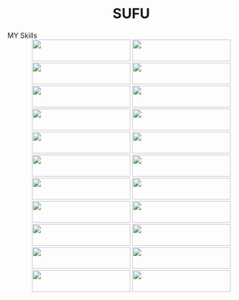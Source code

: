 <h1 align="center">SUFU</h1>
MY Skills
<div align="center">
  
<img src="https://cdn.jsdelivr.net/gh/devicons/devicon/icons/react/react-original.svg" style="width: 200px; height: 44px;" width="200" height="44" />
<img src="https://cdn.jsdelivr.net/gh/devicons/devicon/icons/nextjs/nextjs-original.svg" style="width: 200px; height: 44px;" width="200" height="44" />
<img src="https://cdn.jsdelivr.net/gh/devicons/devicon/icons/javascript/javascript-original.svg" style="width: 200px; height: 44px;" width="200" height="44" />
<img src="https://cdn.jsdelivr.net/gh/devicons/devicon/icons/typescript/typescript-plain.svg" style="width: 200px; height: 44px;" width="200" height="44" />
<img src="https://cdn.jsdelivr.net/gh/devicons/devicon/icons/amazonwebservices/amazonwebservices-original.svg" style="width: 200px; height: 44px;" width="200" height="44" />
<img src="https://cdn.jsdelivr.net/gh/devicons/devicon/icons/github/github-original.svg" style="width: 200px; height: 44px;" width="200" height="44" />
<img src="https://cdn.jsdelivr.net/gh/devicons/devicon/icons/gitlab/gitlab-plain.svg" style="width: 200px; height: 44px;" width="200" height="44" />          
<img src="https://cdn.jsdelivr.net/gh/devicons/devicon/icons/git/git-plain.svg" style="width: 200px; height: 44px;" width="200" height="44" />
<img src="https://cdn.jsdelivr.net/gh/devicons/devicon/icons/flutter/flutter-original.svg" style="width: 200px; height: 44px;" width="200" height="44" />
<img src="https://cdn.jsdelivr.net/gh/devicons/devicon/icons/debian/debian-original.svg" style="width: 200px; height: 44px;" width="200" height="44" />
<img src="https://cdn.jsdelivr.net/gh/devicons/devicon/icons/docker/docker-plain-wordmark.svg" style="width: 200px; height: 44px;" width="200" height="44" />
<img src="https://cdn.jsdelivr.net/gh/devicons/devicon/icons/mysql/mysql-original.svg" style="width: 200px; height: 44px;" width="200" height="44" />
<img src="https://cdn.jsdelivr.net/gh/devicons/devicon/icons/postgresql/postgresql-plain.svg" style="width: 200px; height: 44px;" width="200" height="44" />
<img src="https://cdn.jsdelivr.net/gh/devicons/devicon/icons/redis/redis-original.svg" style="width: 200px; height: 44px;" width="200" height="44" />
<img src="https://cdn.jsdelivr.net/gh/devicons/devicon/icons/redux/redux-original.svg" style="width: 200px; height: 44px;" width="200" height="44" />
<img src="https://cdn.jsdelivr.net/gh/devicons/devicon/icons/ubuntu/ubuntu-plain.svg" style="width: 200px; height: 44px;" width="200" height="44" />
<img src="https://cdn.jsdelivr.net/gh/devicons/devicon/icons/nodejs/nodejs-original-wordmark.svg" style="width: 200px; height: 44px;" width="200" height="44" />
<img src="https://cdn.jsdelivr.net/gh/devicons/devicon/icons/vscode/vscode-original.svg" style="width: 200px; height: 44px;" width="200" height="44" />
<img src="https://cdn.jsdelivr.net/gh/devicons/devicon/icons/wordpress/wordpress-plain.svg" style="width: 200px; height: 44px;" width="200" height="44" />
<img src="https://cdn.jsdelivr.net/gh/devicons/devicon/icons/wordpress/wordpress-plain.svg" style="width: 200px; height: 44px;" width="200" height="44" />
<img src="https://cdn.jsdelivr.net/gh/devicons/devicon/icons/socketio/socketio-original.svg" style="width: 200px; height: 44px;" width="200" height="44"/>
<img src="https://cdn.jsdelivr.net/gh/devicons/devicon/icons/sequelize/sequelize-original.svg" style="width: 200px; height: 44px;" width="200" height="44" />
          
          
          
          
          
          
          
          
          
  </div>
